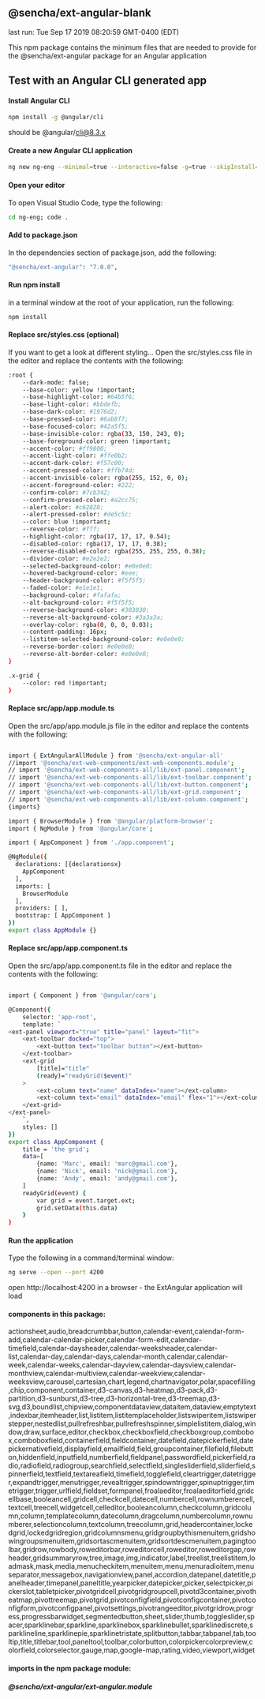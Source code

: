 ## @sencha/ext-angular-blank

last run: Tue Sep 17 2019 08:20:59 GMT-0400 (EDT)

This npm package contains the minimum files that are needed to provide for the @sencha/ext-angular package for an Angular application

## Test with an Angular CLI generated app

#### Install Angular CLI

```sh
npm install -g @angular/cli
```

should be @angular/cli@8.3.x


#### Create a new Angular CLI application

```sh
ng new ng-eng --minimal=true --interactive=false -g=true --skipInstall=true
```

#### Open your editor

To open Visual Studio Code, type the following:

```sh
cd ng-eng; code .
```

#### Add to package.json

In the dependencies section of package.json, add the following:

```sh
"@sencha/ext-angular": "7.0.0",
```

#### Run npm install

in a terminal window at the root of your application, run the following:

```sh
npm install
```

#### Replace src/styles.css (optional)

If you want to get a look at different styling...
Open the src/styles.css file in the editor and replace the contents with the following:

```sh
:root {
    --dark-mode: false;
    --base-color: yellow !important;
    --base-highlight-color: #64b5f6;
    --base-light-color: #bbdefb;
    --base-dark-color: #1976d2;
    --base-pressed-color: #6ab8f7;
    --base-focused-color: #42a5f5;
    --base-invisible-color: rgba(33, 150, 243, 0);
    --base-foreground-color: green !important;
    --accent-color: #ff9800;
    --accent-light-color: #ffe0b2;
    --accent-dark-color: #f57c00;
    --accent-pressed-color: #ffb74d;
    --accent-invisible-color: rgba(255, 152, 0, 0);
    --accent-foreground-color: #222;
    --confirm-color: #7cb342;
    --confirm-pressed-color: #a2cc75;
    --alert-color: #c62828;
    --alert-pressed-color: #de5c5c;
    --color: blue !important;
    --reverse-color: #fff;
    --highlight-color: rgba(17, 17, 17, 0.54);
    --disabled-color: rgba(17, 17, 17, 0.38);
    --reverse-disabled-color: rgba(255, 255, 255, 0.38);
    --divider-color: #e2e2e2;
    --selected-background-color: #e0e0e0;
    --hovered-background-color: #eee;
    --header-background-color: #f5f5f5;
    --faded-color: #e1e1e1;
    --background-color: #fafafa;
    --alt-background-color: #f5f5f5;
    --reverse-background-color: #303030;
    --reverse-alt-background-color: #3a3a3a;
    --overlay-color: rgba(0, 0, 0, 0.03);
    --content-padding: 16px;
    --listitem-selected-background-color: #e0e0e0;
    --reverse-border-color: #e0e0e0;
    --reverse-alt-border-color: #e0e0e0;
}

.x-grid {
    --color: red !important;
}
```

#### Replace src/app/app.module.ts

Open the src/app/app.module.js file in the editor and replace the contents with the following:

```sh

import { ExtAngularAllModule } from '@sencha/ext-angular-all'
//import '@sencha/ext-web-components/ext-web-components.module';
// import '@sencha/ext-web-components-all/lib/ext-panel.component';
// import '@sencha/ext-web-components-all/lib/ext-toolbar.component';
// import '@sencha/ext-web-components-all/lib/ext-button.component';
// import '@sencha/ext-web-components-all/lib/ext-grid.component';
// import '@sencha/ext-web-components-all/lib/ext-column.component';
{imports}

import { BrowserModule } from '@angular/platform-browser';
import { NgModule } from '@angular/core';

import { AppComponent } from './app.component';

@NgModule({
  declarations: [{declarationsx}
    AppComponent
  ],
  imports: [
    BrowserModule
  ],
  providers: [ ],
  bootstrap: [ AppComponent ]
})
export class AppModule {}

```


#### Replace src/app/app.component.ts

Open the src/app/app.component.ts file in the editor and replace the contents with the following: 

```sh

import { Component } from '@angular/core';

@Component({
    selector: 'app-root',
    template: `
<ext-panel viewport="true" title="panel" layout="fit">
    <ext-toolbar docked="top">
        <ext-button text="toolbar button"></ext-button>
    </ext-toolbar>
    <ext-grid
        [title]="title"
        (ready)="readyGrid($event)"
    >
        <ext-column text="name" dataIndex="name"></ext-column>
        <ext-column text="email" dataIndex="email" flex="1"></ext-column>
    </ext-grid>
</ext-panel>
    `,
    styles: []
})
export class AppComponent {
    title = 'the grid';
    data=[
        {name: 'Marc', email: 'marc@gmail.com'},
        {name: 'Nick', email: 'nick@gmail.com'},
        {name: 'Andy', email: 'andy@gmail.com'},
    ]
    readyGrid(event) {
        var grid = event.target.ext;
        grid.setData(this.data)
    }
}

```

#### Run the application

Type the following in a command/terminal window:

```sh
ng serve --open --port 4200
```

open http://localhost:4200 in a browser - the ExtAngular application will load

#### components in this package:

actionsheet,audio,breadcrumbbar,button,calendar-event,calendar-form-add,calendar-calendar-picker,calendar-form-edit,calendar-timefield,calendar-daysheader,calendar-weeksheader,calendar-list,calendar-day,calendar-days,calendar-month,calendar,calendar-week,calendar-weeks,calendar-dayview,calendar-daysview,calendar-monthview,calendar-multiview,calendar-weekview,calendar-weeksview,carousel,cartesian,chart,legend,chartnavigator,polar,spacefilling,chip,component,container,d3-canvas,d3-heatmap,d3-pack,d3-partition,d3-sunburst,d3-tree,d3-horizontal-tree,d3-treemap,d3-svg,d3,boundlist,chipview,componentdataview,dataitem,dataview,emptytext,indexbar,itemheader,list,listitem,listitemplaceholder,listswiperitem,listswiperstepper,nestedlist,pullrefreshbar,pullrefreshspinner,simplelistitem,dialog,window,draw,surface,editor,checkbox,checkboxfield,checkboxgroup,combobox,comboboxfield,containerfield,fieldcontainer,datefield,datepickerfield,datepickernativefield,displayfield,emailfield,field,groupcontainer,filefield,filebutton,hiddenfield,inputfield,numberfield,fieldpanel,passwordfield,pickerfield,radio,radiofield,radiogroup,searchfield,selectfield,singlesliderfield,sliderfield,spinnerfield,textfield,textareafield,timefield,togglefield,cleartrigger,datetrigger,expandtrigger,menutrigger,revealtrigger,spindowntrigger,spinuptrigger,timetrigger,trigger,urlfield,fieldset,formpanel,froalaeditor,froalaeditorfield,gridcellbase,booleancell,gridcell,checkcell,datecell,numbercell,rownumberercell,textcell,treecell,widgetcell,celleditor,booleancolumn,checkcolumn,gridcolumn,column,templatecolumn,datecolumn,dragcolumn,numbercolumn,rownumberer,selectioncolumn,textcolumn,treecolumn,grid,headercontainer,lockedgrid,lockedgridregion,gridcolumnsmenu,gridgroupbythismenuitem,gridshowingroupsmenuitem,gridsortascmenuitem,gridsortdescmenuitem,pagingtoolbar,gridrow,rowbody,roweditorbar,roweditorcell,roweditor,roweditorgap,rowheader,gridsummaryrow,tree,image,img,indicator,label,treelist,treelistitem,loadmask,mask,media,menucheckitem,menuitem,menu,menuradioitem,menuseparator,messagebox,navigationview,panel,accordion,datepanel,datetitle,panelheader,timepanel,paneltitle,yearpicker,datepicker,picker,selectpicker,pickerslot,tabletpicker,pivotgridcell,pivotgridgroupcell,pivotd3container,pivotheatmap,pivottreemap,pivotgrid,pivotconfigfield,pivotconfigcontainer,pivotconfigform,pivotconfigpanel,pivotsettings,pivotrangeeditor,pivotgridrow,progress,progressbarwidget,segmentedbutton,sheet,slider,thumb,toggleslider,spacer,sparklinebar,sparkline,sparklinebox,sparklinebullet,sparklinediscrete,sparklineline,sparklinepie,sparklinetristate,splitbutton,tabbar,tabpanel,tab,tooltip,title,titlebar,tool,paneltool,toolbar,colorbutton,colorpickercolorpreview,colorfield,colorselector,gauge,map,google-map,rating,video,viewport,widget

#### imports in the npm package module:
##### @sencha/ext-angular/ext-angular.module

